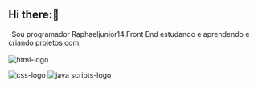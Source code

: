 ## Hi there:🔋 

-Sou programador Raphaeljunior14,Front End estudando e aprendendo e criando projetos com;
<br>
<br>
<img src="https://img.shields.io/badge/HTML5-E34F26?style=for-the-badge&logo=html5&logoColor=white" alt="html-logo" />


 <img src="https://img.shields.io/badge/CSS3-1572B6?style=for-the-badge&logo=css3&logoColor=white" alt="css-logo" />


<img src="https://img.shields.io/badge/JavaScript-323330?style=for-the-badge&logo=javascript&logoColor=F7DF1E" alt="java scripts-logo" />

